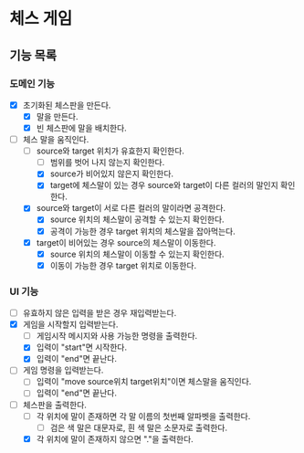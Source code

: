 # 체스 게임

## 기능 목록

### 도메인 기능

- [x] 초기화된 체스판을 만든다.
    - [x] 말을 만든다.
    - [x] 빈 체스판에 말을 배치한다.
- [ ] 체스 말을 움직인다.
    - [ ] source와 target 위치가 유효한지 확인한다.
        - [ ] 범위를 벗어 나지 않는지 확인한다.
        - [x] source가 비어있지 않은지 확인한다.
        - [x] target에 체스말이 있는 경우 source와 target이 다른 컬러의 말인지 확인한다.
    - [x] source와 target이 서로 다른 컬러의 말이라면 공격한다.
        - [x] source 위치의 체스말이 공격할 수 있는지 확인한다.
        - [x] 공격이 가능한 경우 target 위치의 체스말을 잡아먹는다.
    - [x] target이 비어있는 경우 source의 체스말이 이동한다.
        - [x] source 위치의 체스말이 이동할 수 있는지 확인한다.
        - [x] 이동이 가능한 경우 target 위치로 이동한다.

### UI 기능

- [ ] 유효하지 않은 입력을 받은 경우 재입력받는다.
- [x] 게임을 시작할지 입력받는다.
    - [ ] 게임시작 메시지와 사용 가능한 명령을 출력한다.
    - [x] 입력이 "start"면 시작한다.
    - [x] 입력이 "end"면 끝난다.
- [ ] 게임 명령을 입력받는다.
    - [ ] 입력이 "move source위치 target위치"이면 체스말을 움직인다.
    - [ ] 입력이 "end"면 끝난다.
- [ ] 체스판을 출력한다.
    - [ ] 각 위치에 말이 존재하면 각 말 이름의 첫번째 알파벳을 출력한다.
        - [ ] 검은 색 말은 대문자로, 흰 색 말은 소문자로 출력한다.
    - [x] 각 위치에 말이 존재하지 않으면 "."을 출력한다.
